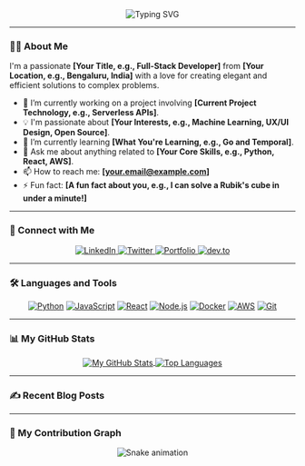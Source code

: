 <div align="center">

  <img src="https://readme-typing-svg.herokuapp.com?font=Fira+Code&size=30&pause=1000&color=00BFFF&center=true&vCenter=true&width=435&lines=Hey+there!+I'm+[YOUR_NAME];Welcome+to+my+GitHub+Profile!" alt="Typing SVG" />

</div>

---

### 👨‍💻 About Me

<p align="left">
  I'm a passionate <strong>[Your Title, e.g., Full-Stack Developer]</strong> from <strong>[Your Location, e.g., Bengaluru, India]</strong> with a love for creating elegant and efficient solutions to complex problems.
</p>

- 🚀 I’m currently working on a project involving **[Current Project Technology, e.g., Serverless APIs]**.
- 💡 I'm passionate about **[Your Interests, e.g., Machine Learning, UX/UI Design, Open Source]**.
- 🌱 I’m currently learning **[What You're Learning, e.g., Go and Temporal]**.
- 💬 Ask me about anything related to **[Your Core Skills, e.g., Python, React, AWS]**.
- 📫 How to reach me: **[your.email@example.com]**
- ⚡ Fun fact: **[A fun fact about you, e.g., I can solve a Rubik's cube in under a minute!]**

---

### 🤝 Connect with Me

<p align="center">
  <a href="https://www.linkedin.com/in/YOUR_LINKEDIN_USERNAME/" target="_blank">
    <img src="https://img.shields.io/badge/LinkedIn-0077B5?style=for-the-badge&logo=linkedin&logoColor=white" alt="LinkedIn"/>
  </a>
  <a href="https://twitter.com/YOUR_TWITTER_USERNAME" target="_blank">
    <img src="https://img.shields.io/badge/Twitter-1DA1F2?style=for-the-badge&logo=twitter&logoColor=white" alt="Twitter"/>
  </a>
  <a href="https://your-portfolio-website.com/" target="_blank">
    <img src="https://img.shields.io/badge/Portfolio-343434?style=for-the-badge&logo=google-chrome&logoColor=white" alt="Portfolio"/>
  </a>
  <a href="https://dev.to/YOUR_DEVTO_USERNAME" target="_blank">
    <img src="https://img.shields.io/badge/dev.to-0A0A0A?style=for-the-badge&logo=dev.to&logoColor=white" alt="dev.to"/>
  </a>
</p>

---

### 🛠️ Languages and Tools

<p align="center">
  <a href="#"><img alt="Python" src="https://img.shields.io/badge/Python-3776AB?style=for-the-badge&logo=python&logoColor=white"></a>
  <a href="#"><img alt="JavaScript" src="https://img.shields.io/badge/JavaScript-F7DF1E?style=for-the-badge&logo=javascript&logoColor=black"></a>
  <a href="#"><img alt="React" src="https://img.shields.io/badge/React-61DAFB?style=for-the-badge&logo=react&logoColor=black"></a>
  <a href="#"><img alt="Node.js" src="https://img.shields.io/badge/Node.js-339933?style=for-the-badge&logo=nodedotjs&logoColor=white"></a>
  <a href="#"><img alt="Docker" src="https://img.shields.io/badge/Docker-2496ED?style=for-the-badge&logo=docker&logoColor=white"></a>
  <a href="#"><img alt="AWS" src="https://img.shields.io/badge/AWS-232F3E?style=for-the-badge&logo=amazon-aws&logoColor=white"></a>
  <a href="#"><img alt="Git" src="https://img.shields.io/badge/Git-F05032?style=for-the-badge&logo=git&logoColor=white"></a>
</p>

---

### 📊 My GitHub Stats

<p align="center">
  <a href="https://github.com/anuraghazra/github-readme-stats">
    <img align="center" src="https://github-readme-stats.vercel.app/api?username=YOUR_USERNAME&show_icons=true&theme=tokyonight&hide_border=true&include_all_commits=false&count_private=true&line_height=21" alt="My GitHub Stats" />
  </a>
  <a href="https://github.com/anuraghazra/github-readme-stats">
    <img align="center" src="https://github-readme-stats.vercel.app/api/top-langs/?username=YOUR_USERNAME&layout=compact&theme=tokyonight&hide_border=true&include_all_commits=false&count_private=true&langs_count=8" alt="Top Languages"/>
  </a>
</p>

---

### ✍️ Recent Blog Posts

---

### 🐍 My Contribution Graph

<div align="center">
  <img src="https://github.com/YOUR_USERNAME/YOUR_USERNAME/blob/output/github-contribution-grid-snake.svg" alt="Snake animation" />
</div>
